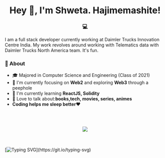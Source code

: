 <!-- [![MasterHead](your image link)](https://github.com/shwetaps605)
 -->
<h1 align="center">Hey 👋, I'm Shweta. Hajimemashite! </h1>
<h3 align="center">💻</h3>

<p>I am a full stack developer currently working at Daimler Trucks Innovation Centre India. My work revolves around working with Telematics data with Daimler Trucks North America team. It's fun. </p>

### 🚀 About
- 🎓 Majored in Computer Science and Engineering (Class of 2021) 
- 👀 I'm currently focusing on **Web2** and exploring **Web3** through a peephole
- 🔭 I'm currently learning **ReactJS, Solidity**
- 💬 Love to talk about:**books,tech, movies, series, animes**
- **Coding helps me sleep better**❤️

<br></br>
<!-- <div display='flex' justify-content='space-between'>
  <span>
    <img align="center" src="https://github-readme-stats.vercel.app/api?username=shwetaps605&show_icons=true&theme=radical&hide_border=true" />
    <img align="center" src="http://github-readme-streak-stats.herokuapp.com?user=shwetaps605&theme=radical&hide_border=true&date_format=M%20j%5B%2C%20Y%5D" />
  </span>
</div> -->

<div></div>

<div align='center'>
 <img src='https://github-readme-stats.vercel.app/api/top-langs/?username=shwetaps605&layout=compact&theme=radical&hide_border=true'/>
</div>

<br></br>
[![Typing SVG](https://readme-typing-svg.herokuapp.com?color=%232AF7A9&center=true&lines=Always+open+to+collaborations!)](https://git.io/typing-svg)



<!-- <p> 
 <a href="https://twitter.com/OyeRoyy"> 
  <img src="https://img.shields.io/twitter/url/https/twitter.com/OyeRoyy.svg?style=social&label=Follow%20%40OyeRoyy" /> 
 </a> 
</p> 


<br></br>
[![Linkedin Badge](https://img.shields.io/badge/LinkedIn-0077B5?style=for-the-badge&logo=linkedin&logoColor=white&&link=https://www.linkedin.com/in/vividharawat/)](https://www.linkedin.com/in/vividharawat/)
[![Gmail Badge](https://img.shields.io/badge/Gmail-D14836?style=for-the-badge&logo=gmail&logoColor=white&link=mailto:rvividha@gmail.com)](mailto:shwetaroy305@gmail.com)
 -->

 
